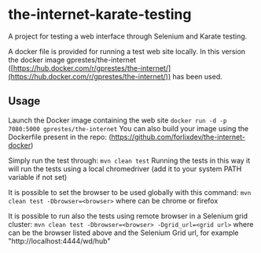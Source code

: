 # the-internet-karate-testing

A project for testing a web interface through Selenium and Karate testing.

A docker file is provided for running a test web site locally. In this version the docker image gprestes/the-internet 
([https://hub.docker.com/r/gprestes/the-internet/](https://hub.docker.com/r/gprestes/the-internet/)) has been used.

## Usage

Launch the Docker image containing the web site
`docker run -d -p 7080:5000 gprestes/the-internet`
You can also build your image using the Dockerfile present in the repo: (https://github.com/forlixdev/the-internet-docker)

Simply run the test through:
`mvn clean test`
Running the tests in this way it will run the tests using a local chromedriver (add it to your system PATH variable if not set) 

It is possible to set the browser to be used globally with this command:
`mvn clean test -Dbrowser=<browser>`
where <browser> can be chrome or firefox

It is possible to run also the tests using remote browser in a Selenium grid cluster:
`mvn clean test -Dbrowser=<browser> -Dgrid_url=<grid url>`
where <browser> can be the browser listed above and <grid url> the Selenium Grid url, for example "http://localhost:4444/wd/hub"

